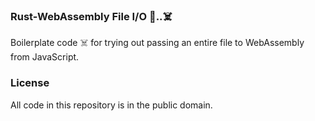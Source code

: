 ### Rust-WebAssembly File I/O 📁..☠️

Boilerplate code ☠️ for trying out passing an entire file to WebAssembly from JavaScript.


### License
All code in this repository is in the public domain.